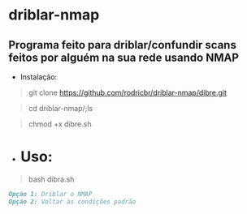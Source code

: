 # driblar-nmap

## Programa feito para driblar/confundir scans feitos por alguém na sua rede usando NMAP

- Instalação:

> git clone https://github.com/rodricbr/driblar-nmap/dibre.git

> cd driblar-nmap/;ls

> chmod +x dibre.sh

- # Uso:

> bash dibra.sh

```markdown
Opção 1: Driblar o NMAP
Opção 2: Voltar às condições padrão
```

